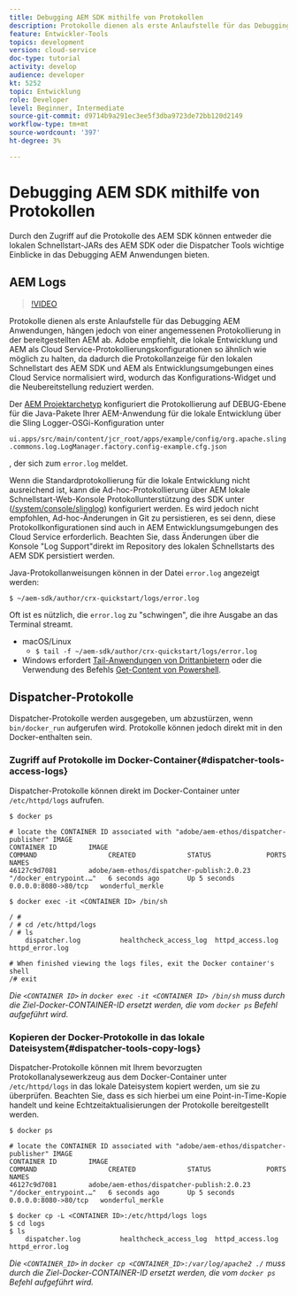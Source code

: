 ```yaml
---
title: Debugging AEM SDK mithilfe von Protokollen
description: Protokolle dienen als erste Anlaufstelle für das Debugging AEM Anwendungen, hängen jedoch von einer angemessenen Protokollierung in der bereitgestellten AEM ab.
feature: Entwickler-Tools
topics: development
version: cloud-service
doc-type: tutorial
activity: develop
audience: developer
kt: 5252
topic: Entwicklung
role: Developer
level: Beginner, Intermediate
source-git-commit: d9714b9a291ec3ee5f3dba9723de72bb120d2149
workflow-type: tm+mt
source-wordcount: '397'
ht-degree: 3%

---
```



# Debugging AEM SDK mithilfe von Protokollen

Durch den Zugriff auf die Protokolle des AEM SDK können entweder die lokalen Schnellstart-JARs des AEM SDK oder die Dispatcher Tools wichtige Einblicke in das Debugging AEM Anwendungen bieten.

## AEM Logs

>[!VIDEO](https://video.tv.adobe.com/v/34334/?quality=12&learn=on)

Protokolle dienen als erste Anlaufstelle für das Debugging AEM Anwendungen, hängen jedoch von einer angemessenen Protokollierung in der bereitgestellten AEM ab. Adobe empfiehlt, die lokale Entwicklung und AEM als Cloud Service-Protokollierungskonfigurationen so ähnlich wie möglich zu halten, da dadurch die Protokollanzeige für den lokalen Schnellstart des AEM SDK und AEM als Entwicklungsumgebungen eines Cloud Service normalisiert wird, wodurch das Konfigurations-Widget und die Neubereitstellung reduziert werden.

Der [AEM Projektarchetyp](https://github.com/adobe/aem-project-archetype) konfiguriert die Protokollierung auf DEBUG-Ebene für die Java-Pakete Ihrer AEM-Anwendung für die lokale Entwicklung über die Sling Logger-OSGi-Konfiguration unter

`ui.apps/src/main/content/jcr_root/apps/example/config/org.apache.sling.commons.log.LogManager.factory.config-example.cfg.json`

, der sich zum `error.log` meldet.

Wenn die Standardprotokollierung für die lokale Entwicklung nicht ausreichend ist, kann die Ad-hoc-Protokollierung über AEM lokale Schnellstart-Web-Konsole Protokollunterstützung des SDK unter ([/system/console/slinglog](http://localhost:4502/system/console/slinglog)) konfiguriert werden. Es wird jedoch nicht empfohlen, Ad-hoc-Änderungen in Git zu persistieren, es sei denn, diese Protokollkonfigurationen sind auch in AEM Entwicklungsumgebungen des Cloud Service erforderlich. Beachten Sie, dass Änderungen über die Konsole &quot;Log Support&quot;direkt im Repository des lokalen Schnellstarts des AEM SDK persistiert werden.

Java-Protokollanweisungen können in der Datei `error.log` angezeigt werden:

```
$ ~/aem-sdk/author/crx-quickstart/logs/error.log
```

Oft ist es nützlich, die `error.log` zu &quot;schwingen&quot;, die ihre Ausgabe an das Terminal streamt.

+ macOS/Linux
   + `$ tail -f ~/aem-sdk/author/crx-quickstart/logs/error.log`
+ Windows erfordert [Tail-Anwendungen von Drittanbietern](https://stackoverflow.com/questions/187587/a-windows-equivalent-of-the-unix-tail-command) oder die Verwendung des Befehls [Get-Content von Powershell](https://stackoverflow.com/a/46444596/133936).

## Dispatcher-Protokolle

Dispatcher-Protokolle werden ausgegeben, um abzustürzen, wenn `bin/docker_run` aufgerufen wird. Protokolle können jedoch direkt mit in den Docker-enthalten sein.

### Zugriff auf Protokolle im Docker-Container{#dispatcher-tools-access-logs}

Dispatcher-Protokolle können direkt im Docker-Container unter `/etc/httpd/logs` aufrufen.

```shell
$ docker ps

# locate the CONTAINER ID associated with "adobe/aem-ethos/dispatcher-publisher" IMAGE
CONTAINER ID        IMAGE                                       COMMAND                  CREATED             STATUS              PORTS                  NAMES
46127c9d7081        adobe/aem-ethos/dispatcher-publish:2.0.23   "/docker_entrypoint.…"   6 seconds ago       Up 5 seconds        0.0.0.0:8080->80/tcp   wonderful_merkle

$ docker exec -it <CONTAINER ID> /bin/sh

/ # 
/ # cd /etc/httpd/logs
/ # ls
    dispatcher.log          healthcheck_access_log  httpd_access.log        httpd_error.log

# When finished viewing the logs files, exit the Docker container's shell
/# exit
```

_Die  `<CONTAINER ID>` in  `docker exec -it <CONTAINER ID> /bin/sh` muss durch die Ziel-Docker-CONTAINER-ID ersetzt werden, die vom  `docker ps` Befehl aufgeführt wird._


### Kopieren der Docker-Protokolle in das lokale Dateisystem{#dispatcher-tools-copy-logs}

Dispatcher-Protokolle können mit Ihrem bevorzugten Protokollanalysewerkzeug aus dem Docker-Container unter `/etc/httpd/logs` in das lokale Dateisystem kopiert werden, um sie zu überprüfen. Beachten Sie, dass es sich hierbei um eine Point-in-Time-Kopie handelt und keine Echtzeitaktualisierungen der Protokolle bereitgestellt werden.

```shell
$ docker ps

# locate the CONTAINER ID associated with "adobe/aem-ethos/dispatcher-publisher" IMAGE
CONTAINER ID        IMAGE                                       COMMAND                  CREATED             STATUS              PORTS                  NAMES
46127c9d7081        adobe/aem-ethos/dispatcher-publish:2.0.23   "/docker_entrypoint.…"   6 seconds ago       Up 5 seconds        0.0.0.0:8080->80/tcp   wonderful_merkle

$ docker cp -L <CONTAINER ID>:/etc/httpd/logs logs 
$ cd logs
$ ls
    dispatcher.log          healthcheck_access_log  httpd_access.log        httpd_error.log
```

_Die  `<CONTAINER_ID>` in  `docker cp <CONTAINER_ID>:/var/log/apache2 ./` muss durch die Ziel-Docker-CONTAINER-ID ersetzt werden, die vom  `docker ps` Befehl aufgeführt wird._
